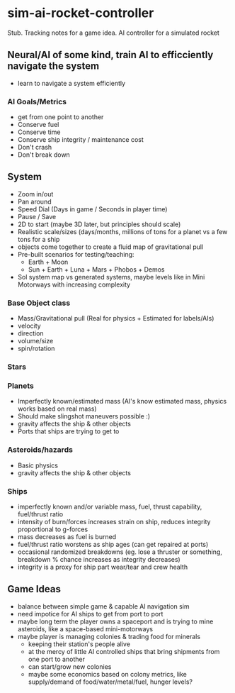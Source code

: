 # sim-ai-rocket-controller

Stub. Tracking notes for a game idea. AI controller for a simulated rocket

## Neural/AI of some kind, train AI to efficciently navigate the system
* learn to navigate a system efficiently

### AI Goals/Metrics
* get from one point to another
* Conserve fuel
* Conserve time
* Conserve ship integrity / maintenance cost
* Don't crash
* Don't break down

## System
* Zoom in/out
* Pan around
* Speed Dial (Days in game / Seconds in player time)
* Pause / Save
* 2D to start (maybe 3D later, but principles should scale)
* Realistic scale/sizes (days/months, millions of tons for a planet vs a few tons for a ship
* objects come together to create a fluid map of gravitational pull
* Pre-built scenarios for testing/teaching:
  * Earth + Moon
  * Sun + Earth + Luna + Mars + Phobos + Demos
* Sol system map vs generated systems, maybe levels like in Mini Motorways with increasing complexity

### Base Object class
* Mass/Gravitational pull (Real for physics + Estimated for labels/AIs)
* velocity
* direction
* volume/size
* spin/rotation

### Stars

### Planets
* Imperfectly known/estimated mass (AI's know estimated mass, physics works based on real mass)
* Should make slingshot maneuvers possible :)
* gravity affects the ship & other objects
* Ports that ships are trying to get to

### Asteroids/hazards
* Basic physics
* gravity affects the ship & other objects

### Ships
* imperfectly known and/or variable mass, fuel, thrust capability, fuel/thrust ratio
* intensity of burn/forces increases strain on ship, reduces integrity proportional to g-forces
* mass decreases as fuel is burned
* fuel/thrust ratio worstens as ship ages (can get repaired at ports)
* occasional randomized breakdowns (eg. lose a thruster or something, breakdown % chance increases as integrity decreases)
* integrity is a proxy for ship part wear/tear and crew health

## Game Ideas
* balance between simple game & capable AI navigation sim
* need impotice for AI ships to get from port to port
* maybe long term the player owns a spaceport and is trying to mine asteroids, like a space-based mini-motorways
* maybe player is managing colonies & trading food for minerals
  * keeping their station's people alive
  * at the mercy of little AI controlled ships that bring shipments from one port to another
  * can start/grow new colonies
  * maybe some economics based on colony metrics, like supply/demand of food/water/metal/fuel, hunger levels?
